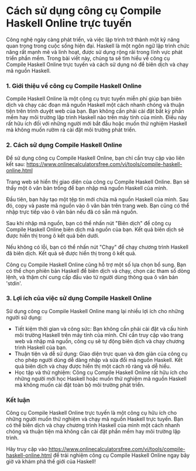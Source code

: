 Cách sử dụng công cụ Compile Haskell Online trực tuyến
======================================================

Công nghệ ngày càng phát triển, và việc lập trình trở thành một kỹ năng quan trọng trong cuộc sống hiện đại. Haskell là một ngôn ngữ lập trình chức năng rất mạnh mẽ và linh hoạt, được sử dụng rộng rãi trong lĩnh vực phát triển phần mềm. Trong bài viết này, chúng ta sẽ tìm hiểu về công cụ Compile Haskell Online trực tuyến và cách sử dụng nó để biên dịch và chạy mã nguồn Haskell.

### 1. Giới thiệu về công cụ Compile Haskell Online

Compile Haskell Online là một công cụ trực tuyến miễn phí giúp bạn biên dịch và chạy các đoạn mã nguồn Haskell một cách nhanh chóng và thuận tiện trên trình duyệt web của bạn. Bạn không cần phải cài đặt bất kỳ phần mềm hay môi trường lập trình Haskell nào trên máy tính của mình. Điều này rất hữu ích đối với những người mới bắt đầu hoặc muốn thử nghiệm Haskell mà không muốn rườm rà cài đặt môi trường phát triển.

### 2. Cách sử dụng Compile Haskell Online

Để sử dụng công cụ Compile Haskell Online, bạn chỉ cần truy cập vào liên kết sau: <https://www.onlinecalculatorsfree.com/vi/tools/compile-haskell-online.html>

Trang web sẽ hiển thị giao diện của công cụ Compile Haskell Online. Bạn sẽ thấy một ô văn bản trống để bạn nhập mã nguồn Haskell của mình.

Đầu tiên, bạn hãy tạo một tệp tin mới chứa mã nguồn Haskell của mình. Sau đó, copy và paste mã nguồn vào ô văn bản trên trang web. Bạn cũng có thể nhập trực tiếp vào ô văn bản nếu đã có sẵn mã nguồn.

Sau khi nhập mã nguồn, bạn có thể nhấn nút "Biên dịch" để công cụ Compile Haskell Online biên dịch mã nguồn của bạn. Kết quả biên dịch sẽ được hiển thị trong ô kết quả bên dưới.

Nếu không có lỗi, bạn có thể nhấn nút "Chạy" để chạy chương trình Haskell đã biên dịch. Kết quả sẽ được hiển thị trong ô kết quả.

Công cụ Compile Haskell Online cũng hỗ trợ một số lựa chọn bổ sung. Bạn có thể chọn phiên bản Haskell để biên dịch và chạy, chọn các tham số dòng lệnh, và thậm chí cung cấp đầu vào từ người dùng thông qua ô văn bản 'stdin'.

### 3. Lợi ích của việc sử dụng Compile Haskell Online

Sử dụng công cụ Compile Haskell Online mang lại nhiều lợi ích cho những người sử dụng:

- Tiết kiệm thời gian và công sức: Bạn không cần phải cài đặt và cấu hình môi trường Haskell trên máy tính của mình. Chỉ cần truy cập vào trang web và nhập mã nguồn, công cụ sẽ tự động biên dịch và chạy chương trình Haskell của bạn.
- Thuận tiện và dễ sử dụng: Giao diện trực quan và đơn giản của công cụ cho phép người dùng dễ dàng nhập và sửa đổi mã nguồn Haskell. Kết quả biên dịch và chạy được hiển thị một cách rõ ràng và dễ hiểu.
- Học tập và thử nghiệm: Công cụ Compile Haskell Online rất hữu ích cho những người mới học Haskell hoặc muốn thử nghiệm mã nguồn Haskell mà không muốn cài đặt toàn bộ môi trường phát triển.

### Kết luận

Công cụ Compile Haskell Online trực tuyến là một công cụ hữu ích cho những người muốn thử nghiệm và chạy mã nguồn Haskell trực tuyến. Bạn có thể biên dịch và chạy chương trình Haskell của mình một cách nhanh chóng và thuận tiện mà không cần cài đặt phần mềm hay môi trường lập trình.

Hãy truy cập vào <https://www.onlinecalculatorsfree.com/vi/tools/compile-haskell-online.html> để trải nghiệm công cụ Compile Haskell Online ngay bây giờ và khám phá thế giới của Haskell!